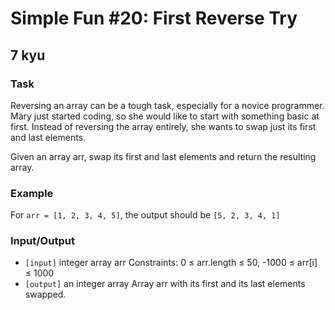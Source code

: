 # Simple Fun #20: First Reverse Try
## 7 kyu

### Task

Reversing an array can be a tough task, especially for a novice programmer. Mary just started coding, so she would like to start with something basic at first. Instead of reversing the array entirely, she wants to swap just its first and last elements.

Given an array arr, swap its first and last elements and return the resulting array.

### Example

For `arr = [1, 2, 3, 4, 5]`, the output should be `[5, 2, 3, 4, 1]`

### Input/Output

- `[input]` integer array arr
Constraints: 0 ≤ arr.length ≤ 50,  -1000 ≤ arr[i] ≤ 1000
- `[output]` an integer array
Array arr with its first and its last elements swapped.

